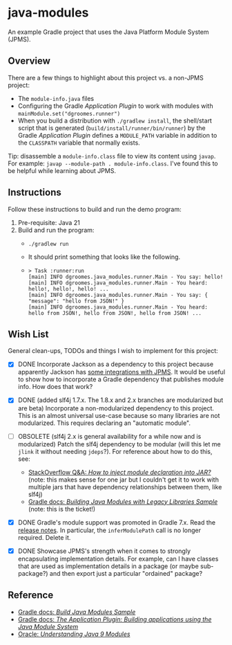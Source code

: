 # java-modules

An example Gradle project that uses the Java Platform Module System (JPMS). 


## Overview

There are a few things to highlight about this project vs. a non-JPMS project:

- The `module-info.java` files
- Configuring the Gradle *Application Plugin* to work with modules with `mainModule.set("dgroomes.runner")`
- When you build a distribution with `./gradlew install`, the shell/start script that is generated (`build/install/runner/bin/runner`)
  by the Gradle *Application Plugin* defines a `MODULE_PATH` variable in addition to the `CLASSPATH` variable that normally
  exists.

Tip: disassemble a `module-info.class` file to view its content using `javap`. For example: `javap --module-path . module-info.class`.
I've found this to be helpful while learning about JPMS.


## Instructions

Follow these instructions to build and run the demo program:

1. Pre-requisite: Java 21
2. Build and run the program:
   - ```shell
     ./gradlew run
     ```
   - It should print something that looks like the following.
   - ```text
     > Task :runner:run
     [main] INFO dgroomes.java_modules.runner.Main - You say: hello!
     [main] INFO dgroomes.java_modules.runner.Main - You heard: hello!, hello!, hello! ...
     [main] INFO dgroomes.java_modules.runner.Main - You say: { "message": "hello from JSON!" }
     [main] INFO dgroomes.java_modules.runner.Main - You heard: hello from JSON!, hello from JSON!, hello from JSON! ...
     ```


## Wish List

General clean-ups, TODOs and things I wish to implement for this project:

- [x] DONE Incorporate Jackson as a dependency to this project because apparently Jackson has [some integrations with JPMS](https://github.com/FasterXML/jackson-databind/blob/a2c8c652a0fc01f95f819b65a159a9449af6c0d2/src/moditect/module-info.java#L2).
  It would be useful to show how to incorporate a Gradle dependency that publishes module info. How does that work?
- [x] DONE (added slf4j 1.7.x. The 1.8.x and 2.x branches are modularized but are beta) Incorporate a non-modularized
  dependency to this project. This is an almost universal use-case because so many libraries are not modularized. This
  requires declaring an "automatic module".
- [ ] OBSOLETE (slf4j 2.x is general availability for a while now and is modularized) Patch the slf4j dependency to be modular (will this let me `jlink` it without needing `jdeps`?). For reference about how to do this, see:
    - [StackOverflow Q&A: *How to inject module declaration into JAR?*](https://stackoverflow.com/q/47222226) (note: this
      makes sense for one jar but I couldn't get it to work with multiple jars that have dependency relationships between them, like slf4j)
    - [Gradle docs: *Building Java Modules with Legacy Libraries Sample*](https://docs.gradle.org/current/samples/sample_java_modules_with_transform.html) (note: this is the ticket!)
- [x] DONE Gradle's module support was promoted in Gradle 7.x. Read the [release notes](https://docs.gradle.org/7.0.2/release-notes.html).
  In particular, the `inferModulePath` call is no longer required. Delete it.
- [x] DONE Showcase JPMS's strength when it comes to strongly encapsulating implementation details. For example, can I have
  classes that are used as implementation details in a package (or maybe sub-package?) and then export just a particular
  "ordained" package?


## Reference

- [Gradle docs: *Build Java Modules Sample*](https://docs.gradle.org/current/samples/sample_java_modules_multi_project.html)
- [Gradle docs: *The Application Plugin: Building applications using the Java Module System*](https://docs.gradle.org/current/userguide/application_plugin.html#sec:application_modular)
- [Oracle: *Understanding Java 9 Modules*](https://www.oracle.com/corporate/features/understanding-java-9-modules.html)

